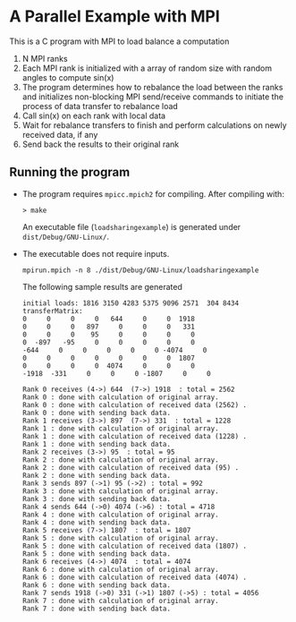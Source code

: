 A Parallel Example with MPI
===========================

This is a C program with MPI to load balance a computation

1.  N MPI ranks
2.  Each MPI rank is initialized with a array of random size with random angles to compute ​sin(x)
3.  The program determines how to rebalance the load between the ranks and initializes non-blocking MPI send/receive commands to initiate the process of data transfer to rebalance load
4.  Call ​sin(x)​ on each rank with local data
5.  Wait for rebalance transfers to finish and perform calculations on newly received data, if any
6.  Send back the results to their original rank

Running the program
-------------------

-   The program requires `mpicc.mpich2` for compiling. After compiling with:

    ``` example
    > make
    ```

    An executable file (`loadsharingexample`) is generated under `dist/Debug/GNU-Linux/`.
-   The executable does not require inputs.

    ``` example
    mpirun.mpich -n 8 ./dist/Debug/GNU-Linux/loadsharingexample  
    ```

    The following sample results are generated

    ``` example
    initial loads: 1816 3150 4283 5375 9096 2571  304 8434  
    transferMatrix: 
    0     0     0     0   644     0     0  1918 
    0     0     0   897     0     0     0   331 
    0     0     0    95     0     0     0     0 
    0  -897   -95     0     0     0     0     0 
    -644     0     0     0     0     0 -4074     0 
    0     0     0     0     0     0     0  1807 
    0     0     0     0  4074     0     0     0 
    -1918  -331     0     0     0 -1807     0     0 

    Rank 0 receives (4->) 644  (7->) 1918  : total = 2562 
    Rank 0 : done with calculation of original array.
    Rank 0 : done with calculation of received data (2562) .
    Rank 0 : done with sending back data.
    Rank 1 receives (3->) 897  (7->) 331  : total = 1228 
    Rank 1 : done with calculation of original array.
    Rank 1 : done with calculation of received data (1228) .
    Rank 1 : done with sending back data.
    Rank 2 receives (3->) 95  : total = 95 
    Rank 2 : done with calculation of original array.
    Rank 2 : done with calculation of received data (95) .
    Rank 2 : done with sending back data.
    Rank 3 sends 897 (->1) 95 (->2) : total = 992 
    Rank 3 : done with calculation of original array.
    Rank 3 : done with sending back data.
    Rank 4 sends 644 (->0) 4074 (->6) : total = 4718 
    Rank 4 : done with calculation of original array.
    Rank 4 : done with sending back data.
    Rank 5 receives (7->) 1807  : total = 1807 
    Rank 5 : done with calculation of original array.
    Rank 5 : done with calculation of received data (1807) .
    Rank 5 : done with sending back data.
    Rank 6 receives (4->) 4074  : total = 4074 
    Rank 6 : done with calculation of original array.
    Rank 6 : done with calculation of received data (4074) .
    Rank 6 : done with sending back data.
    Rank 7 sends 1918 (->0) 331 (->1) 1807 (->5) : total = 4056 
    Rank 7 : done with calculation of original array.
    Rank 7 : done with sending back data.
    ```
